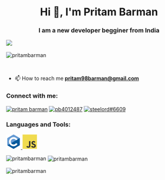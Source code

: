 <h1 align="center">Hi 👋, I'm Pritam Barman</h1>
<h3 align="center">I am a new developer begginer from India</h3>
<img src="https://img.etimg.com/thumb/height-450,width-600,imgsize-638053,msid-84146056/.jpg">
<p align="left"> <img src="https://komarev.com/ghpvc/?username=pritambarman&label=Profile%20views&color=0e75b6&style=flat" alt="pritambarman" /> </p>

<p align="left"> <a href="https://twitter.com/" target="blank"><img src="https://img.shields.io/twitter/follow/?logo=twitter&style=for-the-badge" alt="" /></a> </p>

- 📫 How to reach me **pritam98barman@gmail.com**

<h3 align="left">Connect with me:</h3>
<p align="left">
<a href="https://fb.com/pritam barman" target="blank"><img align="center" src="https://raw.githubusercontent.com/rahuldkjain/github-profile-readme-generator/master/src/images/icons/Social/facebook.svg" alt="pritam barman" height="30" width="40" /></a>
<a href="https://instagram.com/pb4012487" target="blank"><img align="center" src="https://raw.githubusercontent.com/rahuldkjain/github-profile-readme-generator/master/src/images/icons/Social/instagram.svg" alt="pb4012487" height="30" width="40" /></a>
<a href="https://discord.gg/steelord#6609" target="blank"><img align="center" src="https://raw.githubusercontent.com/rahuldkjain/github-profile-readme-generator/master/src/images/icons/Social/discord.svg" alt="steelord#6609" height="30" width="40" /></a>
</p>

<h3 align="left">Languages and Tools:</h3>
<p align="left"> <a href="https://www.cprogramming.com/" target="_blank" rel="noreferrer"> <img src="https://raw.githubusercontent.com/devicons/devicon/master/icons/c/c-original.svg" alt="c" width="40" height="40"/> </a> <a href="https://developer.mozilla.org/en-US/docs/Web/JavaScript" target="_blank" rel="noreferrer"> <img src="https://raw.githubusercontent.com/devicons/devicon/master/icons/javascript/javascript-original.svg" alt="javascript" width="40" height="40"/> </a> </p>

<p><img align="left" src="https://github-readme-stats.vercel.app/api/top-langs?username=pritambarman&show_icons=true&locale=en&layout=compact" alt="pritambarman" /></p>

<p>&nbsp;<img align="center" src="https://github-readme-stats.vercel.app/api?username=pritambarman&show_icons=true&locale=en" alt="pritambarman" /></p>

<p><img align="center" src="https://github-readme-streak-stats.herokuapp.com/?user=pritambarman&" alt="pritambarman" /></p>
